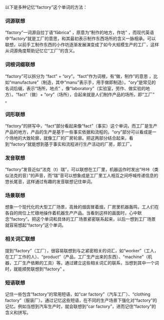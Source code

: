 以下是多种记忆“factory”这个单词的方法：

### 词源联想
“factory”一词源自拉丁语“fābrica” ，原意为“制作的地方，作坊” ，而现代英语中“factory”就是工厂的意思，和其最初表示制作东西场所的含义一脉相承。可以联想，以前手工制作东西的小作坊逐渐发展演变成了如今大规模生产的工厂，这样从词源角度帮助记忆它“工厂”的含义。

### 词根词缀联想
“factory”可以拆分为 “fact” + “ory”。“fact”作为词根，有“做，制作”的意思 ，比如“manufacture”（制造，其中“manu”表示手，用手做即制造）。“ory”是常见的名词后缀，表示“场所，地点” ，像“laboratory”（实验室，劳作、做实验的地方）。“fact”（做）+ “ory”（场所），合起来就是人们制作产品的场所，即“工厂” 。

### 词形联想
“factory”的拼写中，“fact”部分看起来像“fact”（事实）这个单词，而工厂是生产产品的地方，产品的生产是基于一些事实依据和流程的。“ory”部分可以看成是一个场地的大致轮廓，就像工厂的厂房轮廓。把这两部分结合起来，看到“factory”就能想到基于事实和流程进行生产活动的厂房，即工厂。

### 发音联想
“factory”发音近似“法克（t）瑞”，可以联想在工厂里，机器运作时发出“咔咔（类似法克的音）”的声音，而“瑞”音可以想象成是工厂里工人相互之间呼喊传递信息的悠长尾音，这样通过有趣的发音联想记住单词。

### 场景联想
想象一个现代化的大型工厂场景，高耸的烟囱冒着烟，厂房里机器轰鸣，工人们在各自的岗位上忙碌地操作着机器生产产品。当看到这样的画面时，心中默念“factory”。把这个单词和具体的工厂场景紧密联系起来，以后一想到工厂场景就容易想起“factory”这个单词。

### 相关词汇联想
提到“factory”（工厂），很容易联想到与之紧密相关的词汇，如“worker”（工人，在工厂工作的人）、“product”（产品，工厂生产出来的东西）、“machine”（机器，工厂生产依赖的工具）等。通过建立这些相关词汇的联系，当想到其中一个词时，就能顺势联想到“factory” 。

### 短语联想
记住一些包含“factory”的常用短语，如“car factory”（汽车工厂）、“clothing factory”（服装厂）。通过记忆这些短语，在不同的生产场景下强化对“factory”的记忆。例如当想到汽车生产时，就会联想到“car factory”，进而记住“factory”的含义和拼写。 